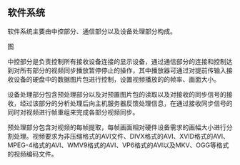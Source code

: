 ## 软件系统

软件系统主要由中控部分、通信部分以及设备处理部分构成。

图

中控部分是负责控制所有接收设备连接的显示设备，通过通信部分的连接和控制达到对所有部分的视频同步播放暂停停止的操作，其中播放器可通过对提前传输入接收设备的硬盘中的数据图片包进行控制，设置视频播放的的帧率、画面大小。

设备处理部分包含预处理部分以及对预置图片包的读取以及对接收的同步信号的接收，经过该部分的分析处理后向主机服务器反馈处理信息，在通过接收同步信号的同时对视频进行帧重组来完成各部分视频同步。

预处理部分包含对视频的每帧提取，每帧画面相对硬件设备需求的画幅大小进行分割处理。视频要求为非压缩格式的AVI文件、DIVX格式的AVI、XVID格式的AVI、MPEG-4格式的AVI、WMV9格式的AVI、VP6格式的AVI以及MKV、OGG等格式的视频编码文件。

